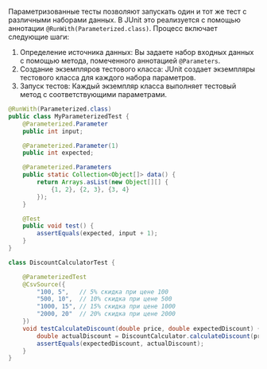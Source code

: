 Параметризованные тесты позволяют запускать один и тот же тест с различными наборами данных. В JUnit это реализуется с помощью аннотации `@RunWith(Parameterized.class)`. Процесс включает следующие шаги:

1. Определение источника данных: Вы задаете набор входных данных с помощью метода, помеченного аннотацией `@Parameters`.
2. Создание экземпляров тестового класса: JUnit создает экземпляры тестового класса для каждого набора параметров.
3. Запуск тестов: Каждый экземпляр класса выполняет тестовый метод с соответствующими параметрами.

```java
@RunWith(Parameterized.class)
public class MyParameterizedTest {
    @Parameterized.Parameter
    public int input;

    @Parameterized.Parameter(1)
    public int expected;

    @Parameterized.Parameters
    public static Collection<Object[]> data() {
        return Arrays.asList(new Object[][] {
            {1, 2}, {2, 3}, {3, 4}
        });
    }

    @Test
    public void test() {
        assertEquals(expected, input + 1);
    }
}
```


```java
class DiscountCalculatorTest {

    @ParameterizedTest
    @CsvSource({
        "100, 5",   // 5% скидка при цене 100
        "500, 10",  // 10% скидка при цене 500
        "1000, 15", // 15% скидка при цене 1000
        "2000, 20"  // 20% скидка при цене 2000
    })
    void testCalculateDiscount(double price, double expectedDiscount) {
        double actualDiscount = DiscountCalculator.calculateDiscount(price);
        assertEquals(expectedDiscount, actualDiscount);
    }
}
```